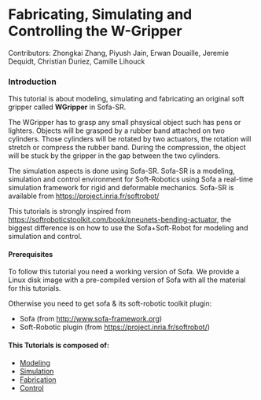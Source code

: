 Fabricating, Simulating and Controlling the W-Gripper
=======================
Contributors: Zhongkai Zhang, Piyush Jain, Erwan Douaille, Jeremie Dequidt, Christian Duriez, Camille Lihouck

### Introduction

This tutorial is about modeling, simulating and fabricating an original soft gripper called __WGripper__ in Sofa-SR.

The WGripper has to grasp any small phsysical object such has pens or lighters. Objects will be grasped by a rubber band attached on two cylinders. Those cylinders will be rotated by two actuators, the rotation will stretch or compress the rubber band. During the compression, the object will be stuck by the gripper in the gap between the two cylinders.

The simulation aspects is done using Sofa-SR. Sofa-SR is a modeling, simulation and control environment for Soft-Robotics using Sofa a real-time simulation framework for rigid and deformable mechanics. Sofa-SR is available from https://project.inria.fr/softrobot/

This tutorials is strongly inspired from https://softroboticstoolkit.com/book/pneunets-bending-actuator, the biggest difference is on how to use the Sofa+Soft-Robot for modeling and simulation and control. 

#### Prerequisites
To follow this tutorial you need a working version of Sofa. We provide a Linux disk image with a pre-compiled version of Sofa with all the material for this tutorials. 

Otherwise you need to get sofa & its soft-robotic toolkit plugin:
- Sofa (from http://www.sofa-framework.org)
- Soft-Robotic plugin (from https://project.inria.fr/softrobot/)

#### This Tutorials is composed of: 
- [Modeling](docs/modeling.md)
- [Simulation](docs/simulation.md)
- [Fabrication](docs/fabrication.md)
- [Control](docs/control.md)
